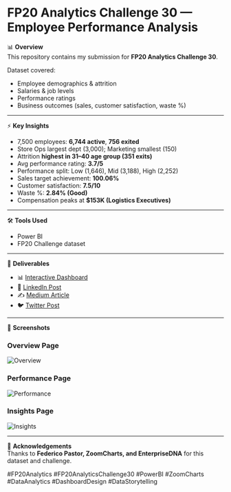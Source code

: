 # FP20 Analytics Challenge 30 — Employee Performance Analysis  

📊 **Overview**  
This repository contains my submission for **FP20 Analytics Challenge 30**.  

Dataset covered:  
- Employee demographics & attrition  
- Salaries & job levels  
- Performance ratings  
- Business outcomes (sales, customer satisfaction, waste %)  

---

⚡ **Key Insights**  
- 7,500 employees: **6,744 active**, **756 exited**  
- Store Ops largest dept (3,000); Marketing smallest (150)  
- Attrition **highest in 31–40 age group (351 exits)**  
- Avg performance rating: **3.7/5**  
- Performance split: Low (1,646), Mid (3,188), High (2,252)  
- Sales target achievement: **100.06%**  
- Customer satisfaction: **7.5/10**  
- Waste %: **2.84% (Good)**  
- Compensation peaks at **$153K (Logistics Executives)**  

---

🛠️ **Tools Used**  
- Power BI   
- FP20 Challenge dataset  

---

🚀 **Deliverables**  
- 📊 [Interactive Dashboard](https://app.powerbi.com/view?r=eyJrIjoiNWU5NGQwZjItOGRmOS00YjE3LTljMDMtNmU0YzFkNmMxMTc4IiwidCI6IjA3NTY1ZTVjLTU2ODEtNDk5OC1hN2RjLTU1OGZiM2U2OGU3NSJ9)  
- 📄 [LinkedIn Post](https://www.linkedin.com/posts/aderibigbe-adeola_fp20analytics-fp20analyticschallenge30-powerbi-activity-7375114317035102208-0vJP?utm_source=share&utm_medium=member_desktop&rcm=ACoAADOFfMQBTxQZJTlPUmUtOmFAzu0pBMovHug)  
- ✍️ [Medium Article](SOON)  
- 🐦 [Twitter Post](SOON)  

---

📌 **Screenshots**  

### Overview Page  
![Overview](images/overview.jpg)  

### Performance Page  
![Performance](images/performance.jpg)  

### Insights Page  
![Insights](images/insights.jpg)  

---

🙌 **Acknowledgements**  
Thanks to **Federico Pastor, ZoomCharts, and EnterpriseDNA** for this dataset and challenge.  

#FP20Analytics #FP20AnalyticsChallenge30 #PowerBI #ZoomCharts #DataAnalytics #DashboardDesign #DataStorytelling
